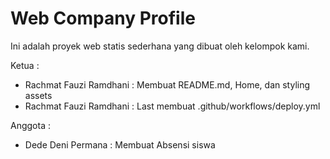 # Web Company Profile
Ini adalah proyek web statis sederhana yang dibuat oleh kelompok kami.

Ketua :
- Rachmat Fauzi Ramdhani : Membuat README.md, Home, dan styling 
assets
- Rachmat Fauzi Ramdhani : Last membuat .github/workflows/deploy.yml

Anggota :
- Dede Deni Permana : Membuat Absensi siswa
